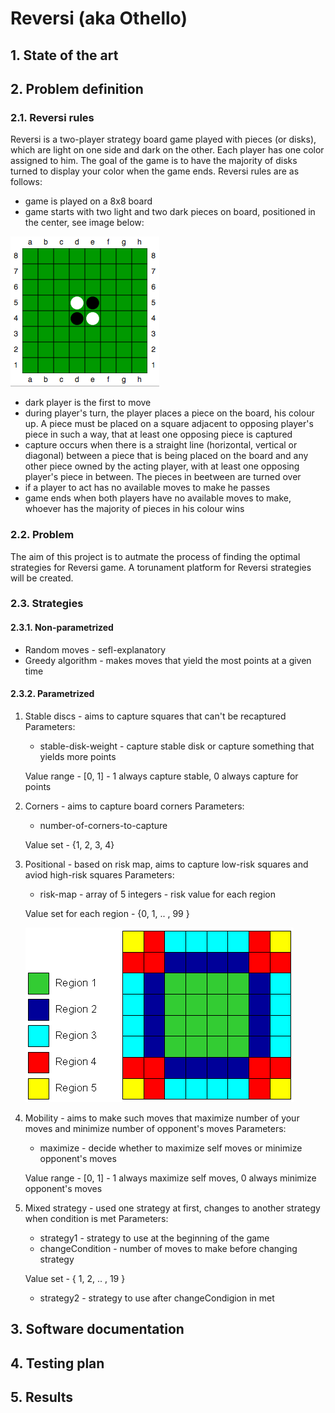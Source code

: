 # Reversi (aka Othello)

## 1. State of the art

## 2. Problem definition

### 2.1. Reversi rules
Reversi is a two-player strategy board game played with pieces (or disks), which are light on one side and dark on the other. Each player has one color assigned to him. The goal of the game is to have the majority of disks turned to display your color when the game ends. Reversi rules are as follows:
* game is played on a 8x8 board
* game starts with two light and two dark pieces on board, positioned in the center, see image below:
 <img src="docs/img/plan.png">

* dark player is the first to move
* during player's turn, the player places a piece on the board, his colour up. A piece must be placed on a square adjacent to opposing player's piece in such a way, that at least one opposing piece is captured
* capture occurs when there is a straight line (horizontal, vertical or diagonal) between a piece that is being placed on the board and any other piece owned by the acting player, with at least one opposing player's piece in between. The pieces in beetween are turned over
* if a player to act has no available moves to make he passes
* game ends when both players have no available moves to make, whoever has the majority of pieces in his colour wins

### 2.2. Problem
The aim of this project is to autmate the process of finding the optimal strategies for Reversi game. A torunament platform for Reversi strategies will be created.

### 2.3. Strategies
#### 2.3.1. Non-parametrized
* Random moves - sefl-explanatory
* Greedy algorithm - makes moves that yield the most points at a given time

#### 2.3.2. Parametrized
1. Stable discs - aims to capture squares that can't be recaptured
    Parameters:
    * stable-disk-weight - capture stable disk or capture something that yields more points
    
    Value range - [0, 1] - 1 always capture stable, 0 always capture for points

1. Corners - aims to capture board corners
    Parameters:
    * number-of-corners-to-capture
    
    Value set - {1, 2, 3, 4}

1. Positional - based on risk map, aims to capture low-risk squares and aviod high-risk squares
    Parameters:
    * risk-map - array of 5 integers - risk value for each region
        
    Value set for each region - {0, 1, .. , 99 }
    
    <img src="docs/img/risk_zones.gif">

1. Mobility - aims to make such moves that maximize number of your moves and minimize number of opponent's moves
    Parameters:
    * maximize - decide whether to maximize self moves or minimize opponent's moves
    
    Value range - [0, 1] - 1 always maximize self moves, 0 always minimize opponent's moves

1. Mixed strategy - used one strategy at first, changes to another strategy when condition is met
    Parameters:
    * strategy1 - strategy to use at the beginning of the game
    * changeCondition - number of moves to make before changing strategy
    
    Value set - { 1, 2, .. , 19 }
    * strategy2 - strategy to use after changeCondigion in met

## 3. Software documentation

## 4. Testing plan

## 5. Results
